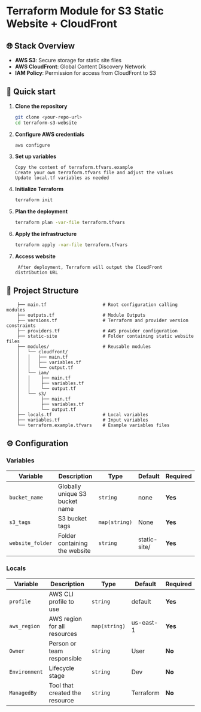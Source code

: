 # Terraform Module for S3 Static Website + CloudFront

## 🌐 Stack Overview

* **AWS S3**: Secure storage for static site files
* **AWS CloudFront**: Global Content Discovery Network
* **IAM Policy**: Permission for access from CloudFront to S3

## 🚀 Quick start

1. **Clone the repository**

    ```bash
    git clone <your-repo-url>
    cd terraform-s3-website
    ```

2. **Configure AWS credentials**

   ```bash
   aws configure
   ```

3. **Set up variables**

   ```
   Copy the content of terraform.tfvars.example
   Create your own terraform.tfvars file and adjust the values
   Update local.tf variables as needed
   ```

4. **Initialize Terraform**

   ```bash
   terraform init
   ```

5. **Plan the deployment**

   ```bash
   terraform plan -var-file terraform.tfvars
   ```

6. **Apply the infrastructure**

   ```bash
   terraform apply -var-file terraform.tfvars
   ```

7. **Access website**

   ```
    After deployment, Terraform will output the CloudFront distribution URL
   ```

## 📁 Project Structure

```
    ├── main.tf                     # Root configuration calling modules
    ├── outputs.tf                  # Module Outputs
    ├── versions.tf                 # Terraform and provider version constraints
    ├── providers.tf                # AWS provider configuration
    ├── static-site                 # Folder containing static website files
    ├── modules/                    # Reusable modules
    │   └── cloudfront/            
    │   │   ├── main.tf
    │   │   ├── variables.tf
    │   │   └── output.tf     
    │   └── iam/ 
    │   │    ├── main.tf
    │   │    ├── variables.tf
    │   │    └── output.tf          
    │   └── s3/ 
    │        ├── main.tf
    │        ├── variables.tf
    │        └── output.tf    
    ├── locals.tf                   # Local variables
    ├── variables.tf                # Input variables
    └── terraform.example.tfvars    # Example variables files 
```

## ⚙️ Configuration

### Variables

| Variable     | Description                  | Type     | Default     | Required |
| ------------ | ---------------------------- | -------- | ----------- | -------- |
| `bucket_name` | Globally unique S3 bucket name | `string` | none | **Yes** |
| `s3_tags` | S3 bucket tags | `map(string)` | None | **Yes** |
| `website_folder` | Folder containing the website | `string` | static-site/ | **Yes** |

### Locals

| Variable     | Description                  | Type     | Default     | Required |
| ------------ | ---------------------------- | -------- | ----------- | -------- |
| `profile` | AWS CLI profile to use | `string` | default | **Yes** |
| `aws_region` | AWS region for all resources | `map(string)` | us-east-1 | **Yes** |
| `Owner` | Person or team responsible | `string` | User | **No** |
| `Environment` | Lifecycle stage | `string` | Dev | **No** |
| `ManagedBy` | Tool that created the resource | `string` | Terraform | **No** |
